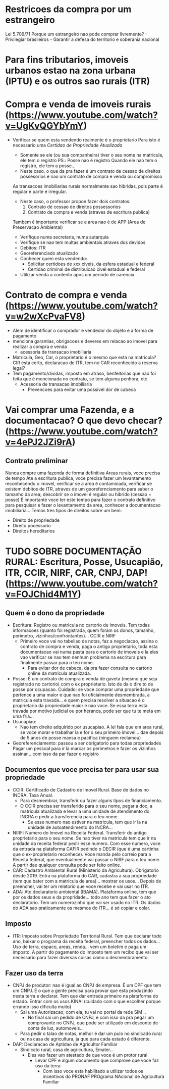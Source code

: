# Restricoes da compra por um estrangeiro
  Lei 5.709/71
  Porque um estrangeiro nao pode comprar livremente?
    - Privilegiar brasileiros
    - Garantir a defesa do territorio e soberania nacional

# Para fins tributarios, imoveis urbanos estao na zona urbana (IPTU) e os outros sao rurais (ITR)

# Compra e venda de imoveis rurais (https://www.youtube.com/watch?v=UgKvQGYbYmY)
- Verificar se quem esta vendendo realmente é o proprietario
  Para isto é necessario uma _Certidao de Propriedade Atualizada_
    - Somente se ele (ou sua companheira) tiver o seu nome na matricula, ele tem o registro
  PS.: Posse nao é registro
  Quando ele nao tem o registro, ele tem a posse... 
    - Neste caso, o que da pra fazer é um contrato de cessao de direitos possesorios e nao um contrato de compra e venda ou compromisso

  As transacoes imobiliarias rurais normalmente sao hibridas, pois parte é regular e parte é irregular.
    - Neste caso, o professor propoe fazer dois contratos:
      1) Contrato de cessao de direitos possessorios
      2) Contrato de compra e venda (atraves de escritura publica)
  
  Tambem é importante verificar se a area nao é de APP (Area de Preservacao Ambiental)
    - Verifique numa secretaria, numa autarquia
    - Verifique se nao tem multas ambientais atraves dos devidos 
    - Debitos: ITR 
    - Georeferenciado atualizado
    - Conhecer quem esta vendendo:
      - Solicitar certidoes de xxx civeis, da esfera estadual e federal
      - Certidao criminal de distribuicao civel estadual e federal
    - Utilizar venda a contento apos um periodo de carencia

# Contrato de compra e venda (https://www.youtube.com/watch?v=w2wXcPvaFV8)
- Alem de identificar o comprador e vendedor do objeto e a forma de pagamento
- menciona garantias, obrigacoes e deveres em relacao ao imovel para realizar a compra e venda
  - acessoria de transacao imobiliaria
- Matricula, Geo, Car, o proprietario é o mesmo que esta na matricula? CIR esta certo, declaracao de ITR, tem no CAR reconhecido a reserva legal? 
- Tem pagamento/dividas, imposto em atraso, benfeitorias que nao foi feita que é mencionada no contrato, se tem alguma penhora, etc
  - Acessoria de transacao imobiliaria
    - Prevencoes para evitar uma possivel dor de cabeca

# Vai comprar uma Fazenda, e a documentacao? O que devo checar? (https://www.youtube.com/watch?v=4ePJ2JZi9rA)
## Contrato preliminar
Nunca compre uma fazenda de forma definitiva
Areas rurais, voce precisa de tempo
Ate a escritura publica, voce precisa fazer um levantamento reconhecendo o imovel, verificar se a area é contaminada, verificar se existem debitos de ITR, atraves de um georefernciamento para saber o tamanho da area; descobrir se o imovel é regular ou hibrido (cessao + posse)
É importante voce ter este tempo para fazer o contrato definitivo para pesquisar e fazer o levantamento da area, conhecer a documentacao imobiliaria...
Temos tres tipos de direitos sobre um bem:
- Direito de propriedade
- Direito pocessorio
- Direitos hereditarios

# TUDO SOBRE DOCUMENTAÇÃO RURAL: Escritura, Posse, Usucapião, ITR, CCIR, NIRF, CAR, CNPJ, DAP! (https://www.youtube.com/watch?v=FOJChid4M1Y)
## Quem é o dono da propriedade
- Escritura: Registro ou matricula no cartorio de imoveis. Tem todas informacoes (quanto foi registrada, quem foram os donos, tamanho, perimetro, vizinhos/confrontantes)... CCIR e NIRF
  - Primeiro voce vai no tabeliao de notas, faz a negociacao, assina o contrato de compra e venda, paga o antigo proprietario, toda esta documentacao vai numa pasta para o cartorio de imoveis e la eles vao verificar se nao tem nenhum problema na escritura para finalmente passar para o teu nome. 
    - Para evitar dor de cabeca, da pra fazer consulta no cartorio online da matricula atualizada.
- Posse: É um contrato de compra e venda de gaveta (mesmo que seja registrado no cartorio) com o ex proprietario. Isto de da o direito de posse por ocupacao.
  Cuidado: se voce comprar uma propriedade que pertence a uma maior e que nao foi oficialmente desmembrada, a matricula esta travada... e quem precisa resolver a situacao é o proprietario da propriedade maior e nao voce. Se essa terra esta travada por motivo judicial ou por heranca, pode ser que tu te meta em uma fria...
- Usucapiao:
  - Nao tem direito adquirido por usucapiao. A lei fala que em area rural, se voce morar e trabalhar la e for o seu primeiro imovel... dae depois de 5 anos de posse mansa e pacifica (ninguem reclamou)
- Georeferenciamento: passou a ser obrigatorio para todas propriedades
  Pagar um pessoal para ir la marcar os perimetros e fazer os vizinhos assinar... com isso da par fazer o registro
## Documentos que voce precisa ter para usar sua propriedade
- CCIR: Certificado de Cadastro de Imovel Rural. Base de dados no INCRA. Taxa Anual. 
  - Para desmembrar, transferir ou fazer alguns tipos de financiamento.
  - O CCIR precisa ser transferido para o seu nome, pegar a doc, a matricula atualizada e levar a uma unidade de atendimento do INCRA e pedir a transferencia para o teu nome.
    - Se esse numero nao estiver na matricula, tem que ir la na unidade de autoatendimento do INCRA... 
- NIRF: Numero do Imovel na Receita Federal. Transferir do antigo proprietario para o seu nome. Se nao tiver na matricula tem que ir na unidade da receita federal pedir esse numero. Com esse numero, voce da entrada na plataforma CAFIR pedindo o DECIR (que é uma cartinha que o ex-proprietario reconhece). Voce manda pelo correio para a Receita federal, que eventualmente vai passar o NIRF para o teu nome. A partir dae qualquer consulta pode ser feito online.
- CAR: Cadastro Ambiental Rural (Ministerio da Agricultura). Obrigatorio desde 2019. 
  Entra na plataforma do CAR, cadastra a sua propriedade (tem que bater com a matricula de area)... mostrar os usos...
  Depois de preencher, vai ter um relatorio que voce recebe e vai usar no ITR.
- ADA: Ato declaratorio ambiental (IBAMA). Plataforma online, tem que por os dados seus e da propridade... todo ano tem que fazer o ato declaratorio. Tem um numerozinho que vai ser usado no ITR. Os dados do ADA sao praticamente os mesmos do ITR... é só copiar e colar.
## Imposto
- ITR: Imposto sobre Propriedade Territorial Rural. Tem que declarar todo ano, baixar o programa da receita federal, preencher todos os dados...
  Uso de terra, espaco, areas, renda... vem um boletim e paga um imposto.
    A partir do pagamento do imposto tem um recibo que vai ser necessario para fazer diversas coisas como o desmembramento. 
## Fazer uso da terra
- CNPJ de produtor: nao é igual ao CNPJ de empresa. É um CPF que tem um CNPJ. É o que a gente precisa para provar que esta produzindo nesta terra e declarar.
  Tem que dar entrada primeiro na plataforma do estado.
  Entrar com os usos KINAI (cuidado com o que escolher porque errando isso dificulta muito)
    - Sai uma Autorizacao; com ela, tu vai no portal da rede SIM ..
      - No final sai um pedido de CNPJ, e com isso da pra pegar um comprovante no CNPJ, que pode ser utilizado em desconto de conta de luz, automoveis...
    - Para pedir o talao de notas, melhor é dar um pulo no sindicado rural ou na casa de agricultura, ja que para cada estado é diferente.
- DAP: Declaracao de Aptidao de Agricultor Familiar
   - Sindicato rural, casa de agricultura, Emater...
      - Eles vao fazer um atestado de que voce é um protor rural
        - Levar CPF e algum documento que comprove que voce faz uso da terra
          - Com isso voce esta habilitado a utilizar todos os incentivos do PRONAF PROgrama NAcional de Agricultura Familiar 
